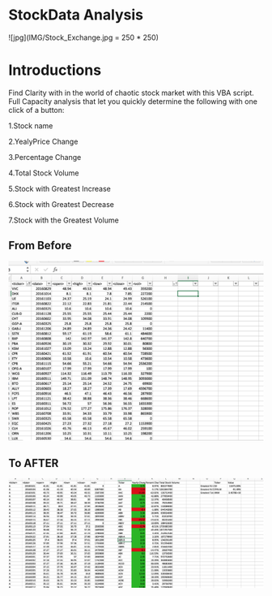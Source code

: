 # StockData Analysis

![jpg](IMG/Stock_Exchange.jpg = 250 * 250)

# Introductions

Find Clarity with in the world of chaotic stock market with this VBA script. Full Capacity analysis that let you quickly determine the following with one click of a button:

1.Stock name 

2.YealyPrice Change

3.Percentage Change

4.Total Stock Volume

5.Stock with Greatest Increase

6.Stock with Greatest Decrease

7.Stock with the Greatest Volume


## From Before

![](IMG/Raw%20File.png)

## To AFTER 

![](Analysis%20Output/2016%20Data.png)
